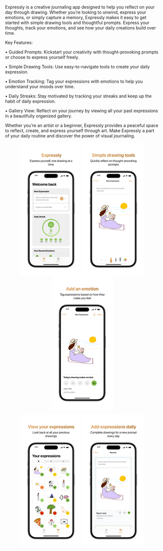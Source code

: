 Expressly is a creative journaling app designed to help you reflect on your day through drawing. Whether you’re looking to unwind, express your emotions, or simply capture a memory, Expressly makes it easy to get started with simple drawing tools and thoughtful prompts. Express your thoughts, track your emotions, and see how your daily creations build over time.

Key Features:

• Guided Prompts: Kickstart your creativity with thought-provoking prompts or choose to express yourself freely.

• Simple Drawing Tools: Use easy-to-navigate tools to create your daily expression.

• Emotion Tracking: Tag your expressions with emotions to help you understand your moods over time.

• Daily Streaks: Stay motivated by tracking your streaks and keep up the habit of daily expression.

• Gallery View: Reflect on your journey by viewing all your past expressions in a beautifully organized gallery.

Whether you’re an artist or a beginner, Expressly provides a peaceful space to reflect, create, and express yourself through art. Make Expressly a part of your daily routine and discover the power of visual journaling.

<p align="center">
    <img src="./App%20Store%20Screenshots/final1.png" width="200" alt="Expressly" />
    <img src="./App%20Store%20Screenshots/final2.png" width="200" alt="Expressly" />
    <img src="./App%20Store%20Screenshots/final3.png" width="200" alt="Expressly" />
</p>
<p align="center">
    <img src="./App%20Store%20Screenshots/final4.png" width="200" alt="Expressly" />
    <img src="./App%20Store%20Screenshots/final5.png" width="200" alt="Expressly" />
</p>